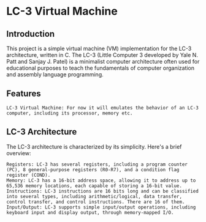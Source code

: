 # LC-3 Virtual Machine

## Introduction

This project is a simple virtual machine (VM) implementation for the LC-3 architecture, written in C. The LC-3 (Little Computer 3 developed by Yale N. Patt and Sanjay J. Patel) is a minimalist computer architecture often used for educational purposes to teach the fundamentals of computer organization and assembly language programming.

## Features

    LC-3 Virtual Machine: For now it will emulates the behavior of an LC-3 computer, including its processor, memory etc. 

## LC-3 Architecture

The LC-3 architecture is characterized by its simplicity. Here's a brief overview:

    Registers: LC-3 has several registers, including a program counter (PC), 8 general-purpose registers (R0-R7), and a condition flag register (COND).
    Memory: LC-3 has a 16-bit address space, allowing it to address up to 65,536 memory locations, each capable of storing a 16-bit value.
    Instructions: LC-3 instructions are 16 bits long and can be classified into several types, including arithmetic/logical, data transfer, control transfer, and control instructions. There are 16 of them.
    Input/Output: LC-3 supports simple input/output operations, including keyboard input and display output, through memory-mapped I/O.

